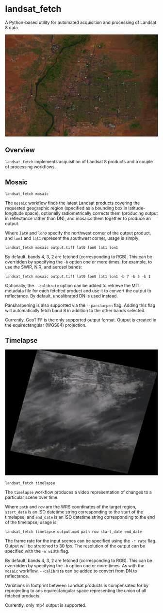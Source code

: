 # landsat_fetch

A Python-based utility for automated acquisition and processing of Landsat 8 data

![Pansharpened false color composite of Albuquerque, NM](images/pansharpened_false_color.jpg)

## Overview

`landsat_fetch` implements acquisition of Landsat 8 products and a couple of processing workflows.

## Mosaic

```
landsat_fetch mosaic
```

The `mosaic` workflow finds the latest Landsat products covering the requested geographic region (specified as a bounding box in latitude-longitude space),
optionally radiometrically corrects them (producing output in reflectance rather than DN), and mosaics them together to produce an output.

Where `lat0` and `lon0` specify the northwest corner of the output product, and `lon1` and `lat1` represent the southwest corner, usage is simply:

```
landsat_fetch mosaic output.tiff lat0 lon0 lat1 lon1
```

By default, bands 4, 3, 2 are fetched (corresponding to RGB). This can be overridden by specifying the `-b` option one or more times, for example, to use the SWIR, NIR, and aerosol bands:

```
landsat_fetch mosaic output.tiff lat0 lon0 lat1 lon1 -b 7 -b 5 -b 1
```

Optionally, the `--calibrate` option can be added to retrieve the MTL metadata file for each fetched product and use it to convert the output to reflectance. By default, uncalibrated DN is used instead.

Pansharpening is also supported via the `--pansharpen` flag. Adding this flag will automatically fetch band 8 in addition to the other bands selected.

Currently, GeoTIFF is the only supported output format. Output is created in the equirectangular (WGS84) projection.

## Timelapse

![Timelapse of WRS cell 33/36 over the year 2019](images/timelapse.gif)

```
landsat_fetch timelapse
```

The `timelapse` workflow produces a video representation of changes to a particular scene over time.

Where `path` and `row` are the WRS coordinates of the target region, `start_date` is an ISO datetime string 
corresponding to the start of the timelapse, and `end_date` is an ISO datetime string corresponding to the end
of the timelapse, usage is:

```
landsat_fetch timelapse output.mp4 path row start_date end_date
```

The frame rate for the input scenes can be specified using the `-r rate` flag. Output will be stretched to
30 fps. The resolution of the output can be specified with the `-w width` flag.

By default, bands 4, 3, 2 are fetched (corresponding to RGB). This can be overridden by specifying the `-b`
option one or more times. As with the `mosaic` workflow, `--calibrate` can be added to convert from DN to
reflectance.

Variations in footprint between Landsat products is compensated for by reprojecting to ans equirectangular
space representing the union of all fetched products.

Currently, only mp4 output is supported.
